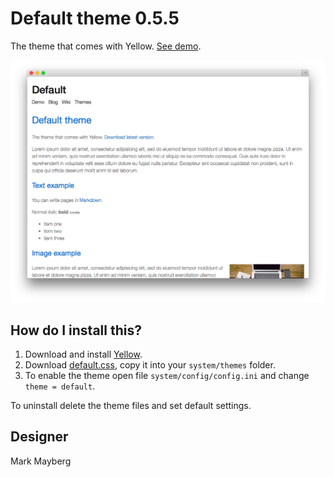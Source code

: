 Default theme 0.5.5
===================
The theme that comes with Yellow. [See demo](http://demo.datenstrom.se/themes/default-theme).

[![Screenshot](default-theme.jpg?raw=true)](http://demo.datenstrom.se/themes/default-theme)

How do I install this?
----------------------
1. Download and install [Yellow](https://github.com/datenstrom/yellow/).  
2. Download [default.css](default.css?raw=true), copy it into your `system/themes` folder.  
3. To enable the theme open file `system/config/config.ini` and change `theme = default`.  

To uninstall delete the theme files and set default settings.

Designer
--------
Mark Mayberg

